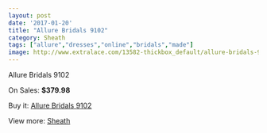 ```yaml
---
layout: post
date: '2017-01-20'
title: "Allure Bridals 9102"
category: Sheath
tags: ["allure","dresses","online","bridals","made"]
image: http://www.extralace.com/13582-thickbox_default/allure-bridals-9102.jpg
---
```

Allure Bridals 9102

On Sales: **$379.98**
<a href="https://www.extralace.com/sheath/6430-allure-bridals-9102.html"><amp-img layout="responsive" width="600" height="600" src="//www.extralace.com/13582-thickbox_default/allure-bridals-9102.jpg" alt="Allure Bridals 9102 0" /></a>
<a href="https://www.extralace.com/sheath/6430-allure-bridals-9102.html"><amp-img layout="responsive" width="600" height="600" src="//www.extralace.com/13584-thickbox_default/allure-bridals-9102.jpg" alt="Allure Bridals 9102 1" /></a>
<a href="https://www.extralace.com/sheath/6430-allure-bridals-9102.html"><amp-img layout="responsive" width="600" height="600" src="//www.extralace.com/13583-thickbox_default/allure-bridals-9102.jpg" alt="Allure Bridals 9102 2" /></a>

Buy it: [Allure Bridals 9102](https://www.extralace.com/sheath/6430-allure-bridals-9102.html "Allure Bridals 9102")

View more: [Sheath](https://www.extralace.com/7-sheath "Sheath")
